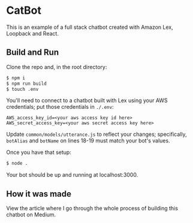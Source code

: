 # CatBot

This is an example of a full stack chatbot created with Amazon Lex, Loopback and React.

## Build and Run

Clone the repo and, in the root directory:

```bash
$ npm i
$ npm run build
$ touch .env
```

You'll need to connect to a chatbot built with Lex using your AWS credentials; put those credentials in `./.env`:

```
AWS_access_key_id=<your aws access key id here>
AWS_secret_access_key=<your aws secret access key here>
```

Update `common/models/utterance.js` to reflect your changes; specifically, `botAlias` and `botName` on lines 18-19 must match your bot's values.

Once you have that setup:

```bash
$ node .
```

Your bot should be up and running at localhost:3000.

## How it was made

View the article where I go through the whole process of building this chatbot on Medium.
